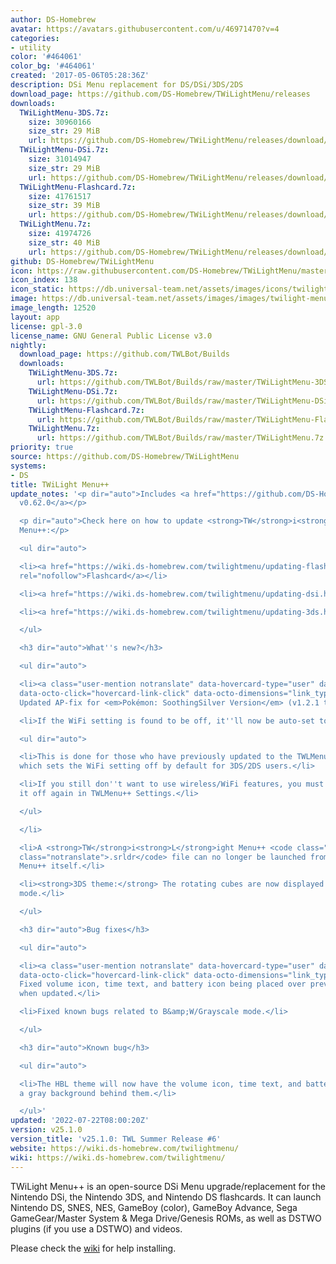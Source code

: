 ```yaml
---
author: DS-Homebrew
avatar: https://avatars.githubusercontent.com/u/46971470?v=4
categories:
- utility
color: '#464061'
color_bg: '#464061'
created: '2017-05-06T05:28:36Z'
description: DSi Menu replacement for DS/DSi/3DS/2DS
download_page: https://github.com/DS-Homebrew/TWiLightMenu/releases
downloads:
  TWiLightMenu-3DS.7z:
    size: 30960166
    size_str: 29 MiB
    url: https://github.com/DS-Homebrew/TWiLightMenu/releases/download/v25.1.0/TWiLightMenu-3DS.7z
  TWiLightMenu-DSi.7z:
    size: 31014947
    size_str: 29 MiB
    url: https://github.com/DS-Homebrew/TWiLightMenu/releases/download/v25.1.0/TWiLightMenu-DSi.7z
  TWiLightMenu-Flashcard.7z:
    size: 41761517
    size_str: 39 MiB
    url: https://github.com/DS-Homebrew/TWiLightMenu/releases/download/v25.1.0/TWiLightMenu-Flashcard.7z
  TWiLightMenu.7z:
    size: 41974726
    size_str: 40 MiB
    url: https://github.com/DS-Homebrew/TWiLightMenu/releases/download/v25.1.0/TWiLightMenu.7z
github: DS-Homebrew/TWiLightMenu
icon: https://raw.githubusercontent.com/DS-Homebrew/TWiLightMenu/master/booter/Twilight%2B%2B-animated%20icon-fix.gif
icon_index: 138
icon_static: https://db.universal-team.net/assets/images/icons/twilight-menu.png
image: https://db.universal-team.net/assets/images/images/twilight-menu.png
image_length: 12520
layout: app
license: gpl-3.0
license_name: GNU General Public License v3.0
nightly:
  download_page: https://github.com/TWLBot/Builds
  downloads:
    TWiLightMenu-3DS.7z:
      url: https://github.com/TWLBot/Builds/raw/master/TWiLightMenu-3DS.7z
    TWiLightMenu-DSi.7z:
      url: https://github.com/TWLBot/Builds/raw/master/TWiLightMenu-DSi.7z
    TWiLightMenu-Flashcard.7z:
      url: https://github.com/TWLBot/Builds/raw/master/TWiLightMenu-Flashcard.7z
    TWiLightMenu.7z:
      url: https://github.com/TWLBot/Builds/raw/master/TWiLightMenu.7z
priority: true
source: https://github.com/DS-Homebrew/TWiLightMenu
systems:
- DS
title: TWiLight Menu++
update_notes: '<p dir="auto">Includes <a href="https://github.com/DS-Homebrew/nds-bootstrap/releases/tag/v0.62.0">nds-bootstrap
  v0.62.0</a></p>

  <p dir="auto">Check here on how to update <strong>TW</strong>i<strong>L</strong>ight
  Menu++:</p>

  <ul dir="auto">

  <li><a href="https://wiki.ds-homebrew.com/twilightmenu/updating-flashcard.html"
  rel="nofollow">Flashcard</a></li>

  <li><a href="https://wiki.ds-homebrew.com/twilightmenu/updating-dsi.html" rel="nofollow">DSi</a></li>

  <li><a href="https://wiki.ds-homebrew.com/twilightmenu/updating-3ds.html" rel="nofollow">3DS</a></li>

  </ul>

  <h3 dir="auto">What''s new?</h3>

  <ul dir="auto">

  <li><a class="user-mention notranslate" data-hovercard-type="user" data-hovercard-url="/users/DeadSkullzJr/hovercard"
  data-octo-click="hovercard-link-click" data-octo-dimensions="link_type:self" href="https://github.com/DeadSkullzJr">@DeadSkullzJr</a>:
  Updated AP-fix for <em>Pokémon: SoothingSilver Version</em> (v1.2.1 to v1.2.2)</li>

  <li>If the WiFi setting is found to be off, it''ll now be auto-set to on.

  <ul dir="auto">

  <li>This is done for those who have previously updated to the TWLMenu++ version
  which sets the WiFi setting off by default for 3DS/2DS users.</li>

  <li>If you still don''t want to use wireless/WiFi features, you must manually turn
  it off again in TWLMenu++ Settings.</li>

  </ul>

  </li>

  <li>A <strong>TW</strong>i<strong>L</strong>ight Menu++ <code class="notranslate">.nds</code>/<code
  class="notranslate">.srldr</code> file can no longer be launched from within <strong>TW</strong>i<strong>L</strong>ight
  Menu++ itself.</li>

  <li><strong>3DS theme:</strong> The rotating cubes are now displayed in B&amp;W/Grayscale
  mode.</li>

  </ul>

  <h3 dir="auto">Bug fixes</h3>

  <ul dir="auto">

  <li><a class="user-mention notranslate" data-hovercard-type="user" data-hovercard-url="/users/Epicpkmn11/hovercard"
  data-octo-click="hovercard-link-click" data-octo-dimensions="link_type:self" href="https://github.com/Epicpkmn11">@Epicpkmn11</a>:
  Fixed volume icon, time text, and battery icon being placed over previous one(s)
  when updated.</li>

  <li>Fixed known bugs related to B&amp;W/Grayscale mode.</li>

  </ul>

  <h3 dir="auto">Known bug</h3>

  <ul dir="auto">

  <li>The HBL theme will now have the volume icon, time text, and battery icon show
  a gray background behind them.</li>

  </ul>'
updated: '2022-07-22T08:00:20Z'
version: v25.1.0
version_title: 'v25.1.0: TWL Summer Release #6'
website: https://wiki.ds-homebrew.com/twilightmenu/
wiki: https://wiki.ds-homebrew.com/twilightmenu/
---
```

TWiLight Menu++ is an open-source DSi Menu upgrade/replacement for the Nintendo DSi, the Nintendo 3DS, and Nintendo DS flashcards. It can launch Nintendo DS, SNES, NES, GameBoy (color), GameBoy Advance, Sega GameGear/Master System & Mega Drive/Genesis ROMs, as well as DSTWO plugins (if you use a DSTWO) and videos.

Please check the [wiki](https://wiki.ds-homebrew.com/twilightmenu/) for help installing.